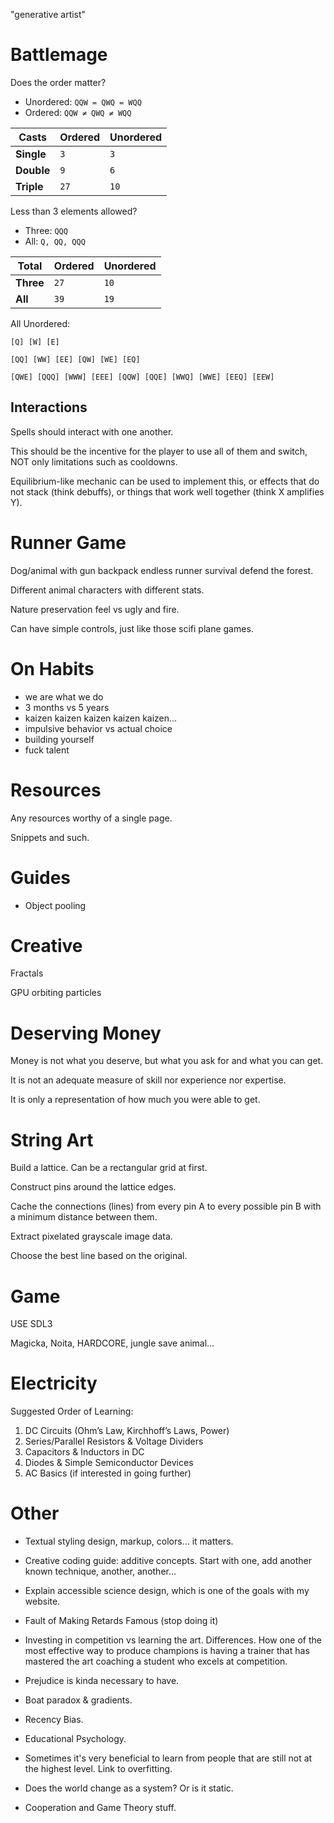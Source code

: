 "generative artist"

# Battlemage

Does the order matter?

- Unordered: `QQW = QWQ = WQQ`
- Ordered: `QQW ≠ QWQ ≠ WQQ`

| Casts      | Ordered | Unordered |
| ---------- | ------- | --------- |
| **Single** | `3`     | `3`       |
| **Double** | `9`     | `6`       |
| **Triple** | `27`    | `10`      |

Less than 3 elements allowed?

- Three: `QQQ`
- All: `Q, QQ, QQQ`

| Total     | Ordered | Unordered |
| --------- | ------- | --------- |
| **Three** | `27`    | `10`      |
| **All**   | `39`    | `19`      |

All Unordered:

```
[Q] [W] [E]

[QQ] [WW] [EE] [QW] [WE] [EQ]

[QWE] [QQQ] [WWW] [EEE] [QQW] [QQE] [WWQ] [WWE] [EEQ] [EEW]
```

## Interactions

Spells should interact with one another.

This should be the incentive for the player to use all of them and switch, NOT only limitations such as cooldowns.

Equilibrium-like mechanic can be used to implement this, or effects that do not stack (think debuffs), or things that work well together (think X amplifies Y).

# Runner Game

Dog/animal with gun backpack endless runner survival defend the forest.

Different animal characters with different stats.

Nature preservation feel vs ugly and fire.

Can have simple controls, just like those scifi plane games.

# On Habits

- we are what we do
- 3 months vs 5 years
- kaizen kaizen kaizen kaizen kaizen...
- impulsive behavior vs actual choice
- building yourself
- fuck talent

# Resources

Any resources worthy of a single page.

Snippets and such.

# Guides

- Object pooling

# Creative

Fractals

GPU orbiting particles

# Deserving Money

Money is not what you deserve, but what you ask for and what you can get.

It is not an adequate measure of skill nor experience nor expertise.

It is only a representation of how much you were able to get.

# String Art

Build a lattice. Can be a rectangular grid at first.

Construct pins around the lattice edges.

Cache the connections (lines) from every pin A to every possible pin B with a minimum distance between them.

Extract pixelated grayscale image data.

Choose the best line based on the original.

# Game

USE SDL3

Magicka, Noita, HARDCORE, jungle save animal...

# Electricity

Suggested Order of Learning:

1. DC Circuits (Ohm’s Law, Kirchhoff’s Laws, Power)
2. Series/Parallel Resistors & Voltage Dividers
3. Capacitors & Inductors in DC
4. Diodes & Simple Semiconductor Devices
5. AC Basics (if interested in going further)

# Other

- Textual styling design, markup, colors... it matters.

- Creative coding guide: additive concepts. Start with one, add another known technique, another, another...

- Explain accessible science design, which is one of the goals with my website.

- Fault of Making Retards Famous (stop doing it)

- Investing in competition vs learning the art. Differences. How one of the most effective way to produce champions is having a trainer that has mastered the art coaching a student who excels at competition.

- Prejudice is kinda necessary to have.

- Boat paradox & gradients.

- Recency Bias.

- Educational Psychology.

- Sometimes it's very beneficial to learn from people that
  are still not at the highest level. Link to overfitting.

- Does the world change as a system? Or is it static.

- Cooperation and Game Theory stuff.

